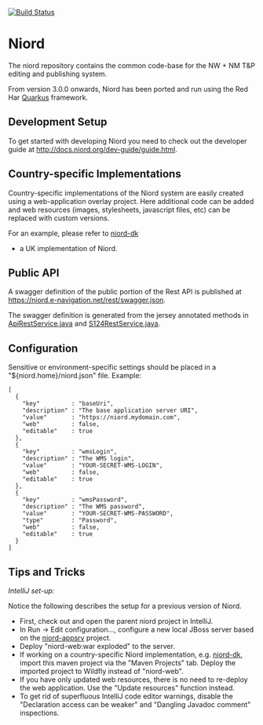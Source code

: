 [![Build Status](https://github.com/NiordOrg/niord/workflows/Java%20CI/badge.svg)](https://github.com/NiordOrg/niord/actions)
# Niord
The niord repository contains the common code-base for the NW + NM T&P editing
and publishing system.

From version 3.0.0 onwards, Niord has been ported and run using the Red Har
[Quarkus](https://quarkus.io/) framework.

## Development Setup

To get started with developing Niord you need to check out the developer guide 
at http://docs.niord.org/dev-guide/guide.html.

## Country-specific Implementations

Country-specific implementations of the Niord system are easily created using a
web-application overlay project. Here additional code can be added and web 
resources (images, stylesheets, javascript files, etc) can be replaced with 
custom versions.

For an example, please refer to [niord-dk](https://github.com/gla-rad/niord-uk) 
- a UK implementation of Niord.

## Public API
A swagger definition of the public portion of the Rest API is published at 
https://niord.e-navigation.net/rest/swagger.json.

The swagger definition is generated from the jersey annotated methods in 
[ApiRestService.java](https://github.com/NiordOrg/niord/blob/master/niord-web/src/main/java/org/niord/web/api/ApiRestService.java) and [S124RestService.java](https://github.com/NiordOrg/niord/blob/master/niord-s124/src/main/java/org/niord/s124/S124RestService.java).

## Configuration

Sensitive or environment-specific settings should be placed in a "${niord.home}/niord.json" file. Example:

    [
      {
        "key"         : "baseUri",
        "description" : "The base application server URI",
        "value"       : "https://niord.mydomain.com",
        "web"         : false,
        "editable"    : true
      },
      {
        "key"         : "wmsLogin",
        "description" : "The WMS login",
        "value"       : "YOUR-SECRET-WMS-LOGIN",
        "web"         : false,
        "editable"    : true
      },
      {
        "key"         : "wmsPassword",
        "description" : "The WMS password",
        "value"       : "YOUR-SECRET-WMS-PASSWORD",
        "type"        : "Password",
        "web"         : false,
        "editable"    : true
      }
    ]

## Tips and Tricks

*IntelliJ set-up:*

Notice the following describes the setup for a previous version of Niord.

* First, check out and open the parent niord project in IntelliJ.
* In Run -> Edit configuration..., configure a new local JBoss server based on the [niord-appsrv](https://github.com/NiordOrg/niord-appsrv) project.
* Deploy "niord-web:war exploded" to the server.
* If working on a country-specific Niord implementation, e.g. [niord-dk](https://github.com/NiordOrg/niord-dk), 
  import this maven project via the "Maven Projects" tab. Deploy the imported project to Wildfly instead of "niord-web".
* If you have only updated web resources, there is no need to re-deploy the web application. Use the "Update resources" function instead.
* To get rid of superfluous IntelliJ code editor warnings, disable the "Declaration access can be weaker" 
  and "Dangling Javadoc comment" inspections.

